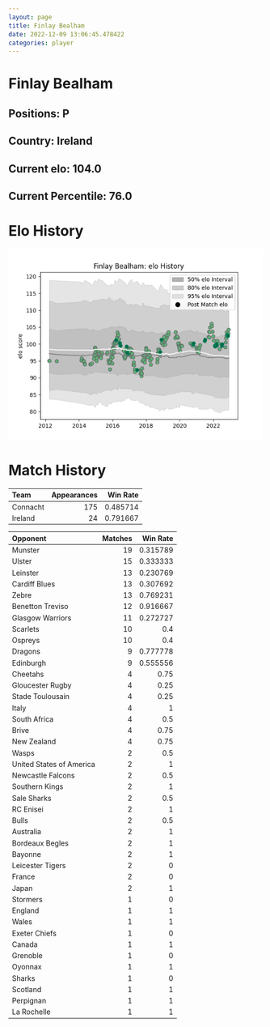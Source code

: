 ```yaml
---  
layout: page  
title: Finlay Bealham  
date: 2022-12-09 13:06:45.478422  
categories: player  
---
```

# Finlay Bealham

## Positions: P

## Country: Ireland

## Current elo: 104.0

## Current Percentile: 76.0

# Elo History


![elo history](history_FinlayBealham.png)
# Match History


| Team     |   Appearances |   Win Rate |
|:---------|--------------:|-----------:|
| Connacht |           175 |   0.485714 |
| Ireland  |            24 |   0.791667 |

| Opponent                 |   Matches |   Win Rate |
|:-------------------------|----------:|-----------:|
| Munster                  |        19 |   0.315789 |
| Ulster                   |        15 |   0.333333 |
| Leinster                 |        13 |   0.230769 |
| Cardiff Blues            |        13 |   0.307692 |
| Zebre                    |        13 |   0.769231 |
| Benetton Treviso         |        12 |   0.916667 |
| Glasgow Warriors         |        11 |   0.272727 |
| Scarlets                 |        10 |   0.4      |
| Ospreys                  |        10 |   0.4      |
| Dragons                  |         9 |   0.777778 |
| Edinburgh                |         9 |   0.555556 |
| Cheetahs                 |         4 |   0.75     |
| Gloucester Rugby         |         4 |   0.25     |
| Stade Toulousain         |         4 |   0.25     |
| Italy                    |         4 |   1        |
| South Africa             |         4 |   0.5      |
| Brive                    |         4 |   0.75     |
| New Zealand              |         4 |   0.75     |
| Wasps                    |         2 |   0.5      |
| United States of America |         2 |   1        |
| Newcastle Falcons        |         2 |   0.5      |
| Southern Kings           |         2 |   1        |
| Sale Sharks              |         2 |   0.5      |
| RC Enisei                |         2 |   1        |
| Bulls                    |         2 |   0.5      |
| Australia                |         2 |   1        |
| Bordeaux Begles          |         2 |   1        |
| Bayonne                  |         2 |   1        |
| Leicester Tigers         |         2 |   0        |
| France                   |         2 |   0        |
| Japan                    |         2 |   1        |
| Stormers                 |         1 |   0        |
| England                  |         1 |   1        |
| Wales                    |         1 |   1        |
| Exeter Chiefs            |         1 |   0        |
| Canada                   |         1 |   1        |
| Grenoble                 |         1 |   0        |
| Oyonnax                  |         1 |   1        |
| Sharks                   |         1 |   0        |
| Scotland                 |         1 |   1        |
| Perpignan                |         1 |   1        |
| La Rochelle              |         1 |   1        |